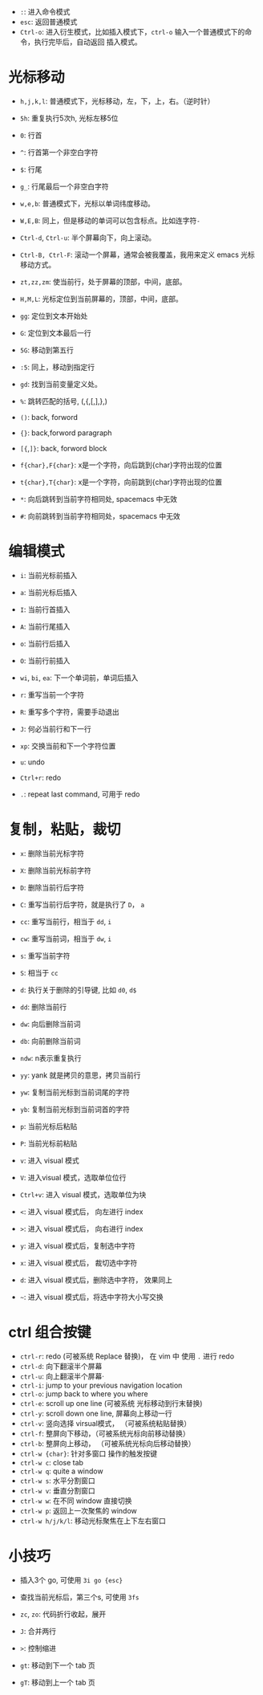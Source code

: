 - `:`: 进入命令模式
- `esc`: 返回普通模式
- `Ctrl-o`: 进入衍生模式，比如插入模式下，`ctrl-o` 输入一个普通模式下的命令，执行完毕后，自动返回 插入模式。

# 光标移动

- `h,j,k,l`: 普通模式下，光标移动，左，下，上，右。（逆时针）
- `5h`: 重复执行5次h, 光标左移5位
- `0`: 行首
- `^`: 行首第一个非空白字符
- `$`: 行尾
- `g_`: 行尾最后一个非空白字符

- `w,e,b`: 普通模式下，光标以单词纬度移动。

- `W,E,B`: 同上，但是移动的单词可以包含标点。比如连字符`-`

- `Ctrl-d`, `Ctrl-u`: 半个屏幕向下，向上滚动。

- `Ctrl-B, Ctrl-F`: 滚动一个屏幕，通常会被我覆盖，我用来定义 emacs 光标移动方式。

- `zt,zz,zm`: 使当前行，处于屏幕的顶部，中间，底部。

- `H,M,L`: 光标定位到当前屏幕的，顶部，中间，底部。

- `gg`: 定位到文本开始处

- `G`: 定位到文本最后一行

- `5G`: 移动到第五行

- `:5`: 同上，移动到指定行

- `gd`: 找到当前变量定义处。

- `%`: 跳转匹配的括号, (,{,[,],},)

- `()`: back, forword

- `{}`: back,forword paragraph

- `[{`,`]}`: back, forword block

- `f{char},F{char}`: x是一个字符，向后跳到{char}字符出现的位置

- `t{char},T{char}`: x是一个字符，向前跳到{char}字符出现的位置

- `*`: 向后跳转到当前字符相同处, spacemacs 中无效

- `#`: 向前跳转到当前字符相同处，spacemacs 中无效

# 编辑模式

- `i`: 当前光标前插入
- `a`: 当前光标后插入
- `I`: 当前行首插入
- `A`: 当前行尾插入
- `o`: 当前行后插入
- `O`: 当前行前插入
- `wi`, `bi`, `ea`: 下一个单词前，单词后插入

- `r`: 重写当前一个字符

- `R`: 重写多个字符，需要手动退出

- `J`: 何必当前行和下一行

- `xp`: 交换当前和下一个字符位置

- `u`: undo

- `Ctrl+r`: redo

- `.`: repeat last command, 可用于 redo

# 复制，粘贴，裁切

- `x`: 删除当前光标字符
- `X`: 删除当前光标前字符
- `D`: 删除当前行后字符
- `C`: 重写当前行后字符，就是执行了 `D`， `a`
- `cc`: 重写当前行，相当于 `dd`, `i`
- `cw`: 重写当前词，相当于 `dw`, `i`
- `s`: 重写当前字符
- `S`: 相当于 `cc`
- `d`: 执行关于删除的引导键, 比如 `d0`, `d$`
- `dd`: 删除当前行
- `dw`: 向后删除当前词
- `db`: 向前删除当前词
- `ndw`: n表示重复执行

- `yy`: yank 就是拷贝的意思，拷贝当前行

- `yw`: 复制当前光标到当前词尾的字符

- `yb`: 复制当前光标到当前词首的字符

- `p`: 当前光标后粘贴

- `P`: 当前光标前粘贴

- `v`: 进入 visual 模式

- `V`: 进入visual 模式，选取单位位行

- `Ctrl+v`: 进入 visual 模式，选取单位为块

- `<`: 进入 visual 模式后， 向左进行 index

- `>`: 进入 visual 模式后， 向右进行 index

- `y`: 进入 visual 模式后，复制选中字符

- `x`: 进入 visual 模式后， 裁切选中字符

- `d`: 进入 visual 模式后，删除选中字符， 效果同上

- `~`: 进入 visual 模式后，将选中字符大小写交换

# ctrl 组合按键

- `ctrl-r`: redo (可被系统 Replace 替换)， 在 vim 中 使用 `.` 进行 redo
- `ctrl-d`: 向下翻滚半个屏幕
- `ctrl-u`: 向上翻滚半个屏幕·
- `ctrl-i`: jump to your previous navigation location
- `ctrl-o`: jump back to where you where
- `ctrl-e`: scroll up one line (可被系统 光标移动到行末替换)
- `ctrl-y`: scroll down one line, 屏幕向上移动一行
- `ctrl-v`: 竖向选择 virsual模式， （可被系统粘贴替换）
- `ctrl-f`: 整屏向下移动，（可被系统光标向前移动替换）
- `ctrl-b`: 整屏向上移动， （可被系统光标向后移动替换）
- `ctrl-w {char}`: 针对多窗口 操作的触发按键
- `ctrl-w c`: close tab
- `ctrl-w q`: quite a window
- `ctrl-w s`: 水平分割窗口
- `ctrl-w v`: 垂直分割窗口
- `ctrl-w w`: 在不同 window 直接切换
- `ctrl-w p`: 返回上一次聚焦的 window
- `ctrl-w h/j/k/l`: 移动光标聚焦在上下左右窗口

# 小技巧

- 插入3个 go, 可使用 `3i go {esc}`

- 查找当前光标后，第三个s, 可使用 `3fs`

- `zc`, `zo`: 代码折行收起，展开

- `J`: 合并两行

- `>`: 控制缩进

- `gt`: 移动到下一个 tab 页

- `gT`: 移动到上一个 tab 页
